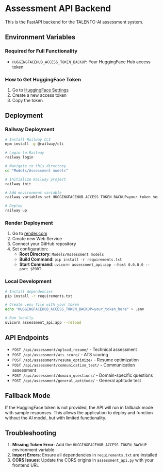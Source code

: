 # Assessment API Backend

This is the FastAPI backend for the TALENTO-AI assessment system.

## Environment Variables

### Required for Full Functionality

- `HUGGINGFACEHUB_ACCESS_TOKEN_BACKUP`: Your HuggingFace Hub access token

### How to Get HuggingFace Token

1. Go to [HuggingFace Settings](https://huggingface.co/settings/tokens)
2. Create a new access token
3. Copy the token

## Deployment

### Railway Deployment

```bash
# Install Railway CLI
npm install -g @railway/cli

# Login to Railway
railway login

# Navigate to this directory
cd "Models/Assessment models"

# Initialize Railway project
railway init

# Add environment variable
railway variables set HUGGINGFACEHUB_ACCESS_TOKEN_BACKUP=your_token_here

# Deploy
railway up
```

### Render Deployment

1. Go to [render.com](https://render.com)
2. Create new Web Service
3. Connect your GitHub repository
4. Set configuration:
   - **Root Directory**: `Models/Assessment models`
   - **Build Command**: `pip install -r requirements.txt`
   - **Start Command**: `uvicorn assessment_api:app --host 0.0.0.0 --port $PORT`

### Local Development

```bash
# Install dependencies
pip install -r requirements.txt

# Create .env file with your token
echo "HUGGINGFACEHUB_ACCESS_TOKEN_BACKUP=your_token_here" > .env

# Run locally
uvicorn assessment_api:app --reload
```

## API Endpoints

- `POST /api/assessment/upload_resume/` - Technical assessment
- `POST /api/assessment/ats_score/` - ATS scoring
- `POST /api/assessment/resume_optimize/` - Resume optimization
- `POST /api/assessment/communication_test/` - Communication assessment
- `POST /api/assessment/domain_questions/` - Domain-specific questions
- `POST /api/assessment/general_aptitude/` - General aptitude test

## Fallback Mode

If the HuggingFace token is not provided, the API will run in fallback mode with sample responses. This allows the application to deploy and function without the AI model, but with limited functionality.

## Troubleshooting

1. **Missing Token Error**: Add the `HUGGINGFACEHUB_ACCESS_TOKEN_BACKUP` environment variable
2. **Import Errors**: Ensure all dependencies in `requirements.txt` are installed
3. **CORS Issues**: Update the CORS origins in `assessment_api.py` with your frontend URL
